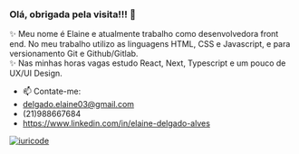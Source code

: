 ### Olá, obrigada pela visita!!! 👋


 ✨ Meu nome é Elaine e atualmente trabalho como desenvolvedora front end. No meu trabalho utilizo as linguagens HTML, CSS e Javascript, e para versionamento Git e Github/Gitlab.  
 ✨ Nas minhas horas vagas estudo React, Next, Typescript e um pouco de UX/UI Design.


- 📫 Contate-me: 
- delgado.elaine03@gmail.com 
- (21)988667684 
- https://www.linkedin.com/in/elaine-delgado-alves


[![iuricode](https://github-readme-stats.vercel.app/api/top-langs/?username=ElaineDelgado&hide=html&layout=compact&theme=radical)](https://github.com/ElaineDelgado/)
